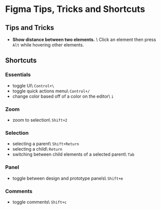# Figma Tips, Tricks and Shortcuts

## Tips and Tricks
* __Show distance between two elements.__ \ Click an element then press `Alt` while hovering other elements.

## Shortcuts
### Essentials
- toggle UI\ `Control+\`
- toggle quick actions menu\ `Control+/`
- change color based off of a color on the editor\ `i`

### Zoom
- zoom to selection\ `Shift+2`

### Selection
- selecting a parent\ `Shift+Return`
- selecting a child\ `Return`
- switching between child elements of a selected parent\ `Tab`

### Panel
- toggle between design and prototype panels\ `Shift+e`

### Comments
- toggle comments\ `Shift+c`
